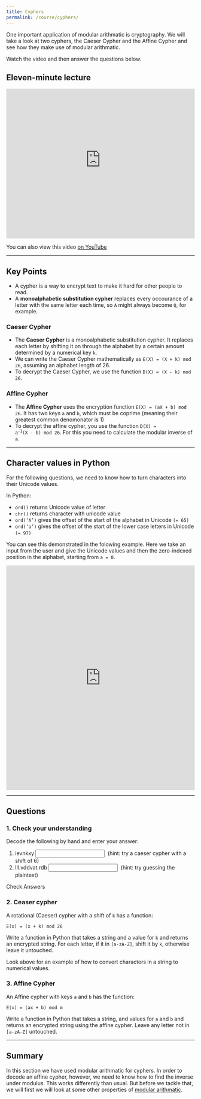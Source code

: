 ```yaml
---
title: Cyphers
permalink: /course/cyphers/
---
```


One important application of modular arithmatic is cryptography. We will take a look at two cyphers, the Caeser Cypher and the Affine Cypher and see how they make use of modular arithmatic.

Watch the video and then answer the questions below.

## Eleven-minute lecture

<iframe width="100%" height="400px" src="https://www.youtube-nocookie.com/embed/X_f8upZKcKc" frameborder="0" allow="accelerometer; autoplay; encrypted-media; gyroscope; picture-in-picture" allowfullscreen></iframe>

You can also view this video [on YouTube](https://youtu.be/X_f8upZKcKc)

---

## Key Points

* A cypher is a way to encrypt text to make it hard for other people to read.
* A **monoalphabetic substitution cypher** replaces every occourance of a letter with the same letter each time, so `A` might always become `Q`, for example.

### Caeser Cypher

* The **Caeser Cypher** is a monoalphabetic substitution cypher. It replaces each letter by shifting it on through the alphabet by a certain amount determined by a numerical key `k`.
* We can write the Caeser Cypher mathematically as `E(X) = (X + k) mod 26`, assuming an alphabet length of 26.
* To decrypt the Caeser Cypher, we use the function `D(X) = (X - k) mod 26`.

### Affine Cypher

* The **Affine Cypher** uses the encryption function `E(X) = (aX + b) mod 26`. It has two keys `a` and `b`, which must be coprime (meaning their greatest common denomonator is 1)
* To decrypt the affine cypher, you use the function <code>D(X) = a<sup>-1</sup>(X - b) mod 26</code>. For this you need to calculate the modular inverse of `a`.


---

## Character values in Python 

For the following questions, we need to know how to turn characters into their Unicode values.

In Python:

* `ord()`  returns Unicode value of letter
* `chr()` returns character with unicode value
* `ord(‘A’)` gives the offset of the start of the alphabet in Unicode `(= 65)`
* `ord(‘a’)` gives the offset of the start of the lower case letters in Unicode `(= 97)`

You can see this demonstrated in the folowing example. Here we take an input from the user and give the Unicode values and then the zero-indexed position in the alphabet, starting from `a = 0`.

<iframe height="600px" width="100%" src="https://repl.it/@davidgundry/MathsForCSModularArithmeticCharacterValuesDemo?lite=true" scrolling="no" frameborder="no" allowtransparency="true" allowfullscreen="true" sandbox="allow-forms allow-pointer-lock allow-popups allow-same-origin allow-scripts allow-modals"></iframe>

---

## Questions

### 1. Check your understanding

Decode the following by hand and enter your answer:

1. <label for ="q1">ievnkxy</label> <input type="text" id="q1" data-answer="cyphers"/> <span id="q1c" style="display:inline-block"></span> (hint: try a caeser cypher with a shift of 6)
2. <label for ="q2">lll.vddvat.rdb</label> <input type="text" id="q2" data-answer="www.google.com"/> <span id="q2c" style="display:inline-block"></span> (hint: try guessing the plaintext)

<a class="btn btn-primary" type="submit" onClick="checkAnswers('q1', 'q2')">Check Answers</a>
<script src="/assets/check.js"></script>

### 2. Ceaser cypher

A rotational (Caeser) cypher with a shift of `k` has a function:

    E(x) = (x + k) mod 26

Write a function in Python that takes a string and a value for `k` and returns an encrypted string. For each letter, if it in `[a-zA-Z]`, shift it by `k`, otherwise leave it untouched.

Look above for an example of how to convert characters in a string to numerical values.

### 3. Affine Cypher

An Affine cypher with keys `a` and `b` has the function:

    E(x) = (ax + b) mod m

Write a function in Python that takes a string, and values for `a` and `b` and returns an encrypted string using the affine cypher. Leave any letter not in `[a-zA-Z]` untouched.

---

## Summary

In this section we have used modular arithmatic for cyphers. In order to decode an affine cypher, however, we need to know how to find the inverse under modulus. This works differently than usual. But before we tackle that, we will first we will look at some other properties of [modular arithmatic](../modular-arithmetic/).